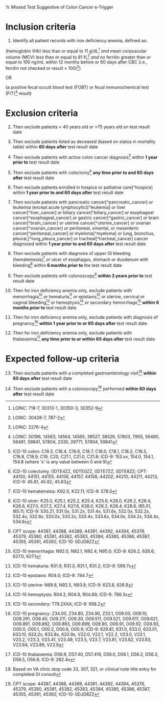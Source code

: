 % Missed Test Suggestive of Colon Cancer e-Trigger


# Inclusion criteria

1. Identify all patient records with iron deficiency anemia, defined
as:

(hemoglobin (Hb) less than or equal to 11 g/dL[^1] *and* mean
corpuscular volume (MCV) less than or equal to 81 fL[^2] *and* no
ferritin greater than or equal to 100 ng/mL within 12 months before or
60 days after CBC (i.e., ferritin not checked or result \< 100)[^3])

OR

(a positive fecal occult blood test (FOBT) or fecal immunochemical
test (FIT)[^4] result)




# Exclusion criteria

2. Then exclude patients \< 40 years old *or* \>75 years old on test
result date

3. Then exclude patients listed as deceased (based on status in
mortality table) within **60 days after** test result date

4. Then exclude patients with active colon cancer diagnosis[^6] within
**1 year prior to** test result date

5. Then exclude patients with colectomy[^7] **any time prior to and 60
days after** test result date

6. Then exclude patients enrolled in hospice or palliative
care[^hospice] within **1 year prior to and 60 days after** test
result date

7. Then exclude patients with
pancreatic cancer[^pancreatic_cancer] *or*
leukemia (except acute lymphocytic)[^leukemia] *or*
liver cancer[^liver_cancer] *or*
biliary cancer[^biliary_cancer] *or*
esophageal cancer[^esophageal_cancer] *or*
gastric cancer[^gastric_cancer] *or*
brain cancer[^brain_cancer] *or*
uterine cancer[^uterine_cancer] *or*
ovarian cancer[^ovarian_cancer] *or*
peritoneal, omental, or mesenteric cancer[^peritoneal_cancer] *or*
myeloma[^myeloma] *or*
lung, bronchus, pleural,[^lung_pleura_cancer] or
tracheal[^tracheal_cancer] cancer diagnosed within **1 year prior to
and 60 days after** test result date

8. Then exclude patients with diagnosis of upper GI bleeding
(hematemesis)[^21] *or* ulcer of esophagus, stomach or duodenum with
bleeding[^22] within **6 months prior to** the test result date

9. Then exclude patients with colonoscopy[^23] **within 3 years prior
to** test result date

10. Then for iron deficiency anemia only, exclude patients with
menorrhagia[^24] *or* hematuria[^25] *or* epistaxis[^26] *or* uterine,
cervical or vaginal bleeding[^27] *or* hemoptysis[^28] *or* secondary
hemorrhage[^29] **within 6 months prior to** test result date

11. Then for iron deficiency anemia only, exclude patients with
diagnosis of pregnancy[^30] **within 1 year prior to or 60 days
after** test result date

12. Then for iron deficiency anemia only, exclude patients with
thalassemia[^31] **any time prior to or within 60 days after** test
result date




# Expected follow-up criteria

13. Then exclude patients with a completed gastroenterology visit[^32]
**within 60 days after** test result date

14. Then exclude patients with a colonoscopy[^23] performed **within
60 days after** test result date




[^1]: LOINC: 718-7, 30313-1, 30350-3, 30352-9

[^2]: LOINC: 30428-7, 787-2

[^3]: LOINC: 2276-4

[^4]: LOINC: 50196, 14563, 14564, 14565, 38527, 38526, 57803, 7905,
56490, 56491, 59841, 57804, 2335, 29771, 57804, 59841

[^6]: ICD-10 colon: C18.3, C18.4, C18.6, C18.7, C18.0, C18.1, C18.2,
C18.5, C18.8, C18.9, C19, C20, C21.1, C21.0, C21.8; ICD-9: 153.xx,
154.0, 154.1, 154.8 (where 'x' is any value between 0 and 9)

[^7]: ICD-10 colectomy: 0DTE4ZZ, 0DTE0ZZ, 0DTE7ZZ, 0DTE8ZZ; CPT:
44150, 44151, 44155, 44156, 44157, 44158, 44202, 44210, 44211, 44212;
ICD-9: 45.81, 45.82, 45.83


[^21]: ICD-10 hematemesis: K92.0, K22.11; ICD-9: 578.0

[^22]: ICD-10 ulcer: K25.0, K25.1, K25.2, K25.4, K25.6, K26.0, K26.2,
K26.4, K26.6, K27.0, K27.2, K27.4, K27.6, K28.0, K28.2, K28.4, K28.6,
I85.01, I85.11; ICD-9: 530.21, 531.0x, 531.2x, 531.4x, 531.6x, 532.0x,
532.2x, 532.4x, 532.6x, 533.0x, 533.2x, 533.4x, 533.6x, 534.0x,
534.2x, 534.4x, 534.6x

[^23]: CPT scope: 44387, 44388, 44389, 44391, 44392, 44394, 45378,
45379, 45380, 45381, 45382, 45383, 45384, 45385, 45386, 45387, 45355,
45391, 45392; ICD-10: 0DJD8ZZ

[^24]: ICD-10 menorrhagia: N92.0, N92.1, N92.4, N95.0; ICD-9: 626.2,
626.6, 627.0, 627.1

[^25]: ICD-10 hematuria: R31.9, R31.0, R31.1, R31.2; ICD-9: 599.7x

[^26]: ICD-10 epistaxis: R04.0; ICD-9: 784.7

[^27]: ICD-10 uterine: N89.8, N92.5, N93.8; ICD-9: 623.8, 626.8

[^28]: ICD-10 hemoptysis: R04.2, R04.9, R04.89; ICD-9: 786.3x

[^29]: ICD-10 secondary: T79.2XXA; ICD-9: 958.2

[^30]: ICD-10 pregnancy: Z34.00, Z34.80, Z34.90, Z33.1, O09.00,
O09.10, O09.291, O09.40, O09.211, O09.30, O09.511, O09.521, O09.611,
O09.621, O09.891, O09.892, O09.893, O09.899, O09.90, O09.91, O09.92,
O09.93, O00.0, O00.1, O00.2, O00.8, O00.9; ICD-9: 629.81, 631.0,
633.0, 633.01, 633.10, 633.2x, 633.8x, 633.9x, V22.0, V22.1, V22.2,
V23.0, V23.1, V23.2, V23.3, V23.41, V23.49, V23.5, V23.7, V23.81,
V23.82, V23.83, V23.84, V23.89, V23.9

[^31]: ICD-10 thalassemia: D56.9, D57.40, D57.419, D56.0, D56.1,
D56.2, D56.3, D56.5, D56.8; ICD-9: 282.4x

[^32]: Based on VA clinic stop code 33, 307, 321, or clinical note
title entry for completed GI consult

